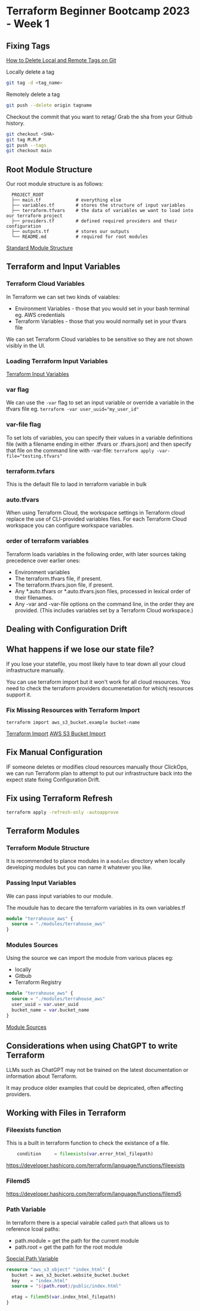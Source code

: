 # Terraform Beginner Bootcamp 2023 - Week 1

## Fixing Tags

[How to Delete Local and Remote Tags on Git](https://devconnected.com/how-to-delete-local-and-remote-tags-on-git/)

Locally delete a tag
```sh
git tag -d <tag_name>
```

Remotely delete a tag
```sh
git push --delete origin tagname
```

Checkout the commit that you want to retag/  Grab the sha from your Github history.

```sh
git checkout <SHA>
git tag M.M.P
git push --tags
git checkout main
```

## Root Module Structure

Our root module structure is as follows:

```
  PROJECT_ROOT
  ├── main.tf             # everything else
  ├── variables.tf        # stores the structure of input variables
  ├── terraform.tfvars    # the data of variables we want to load into our terraform project
  ├── providers.tf        # defined required providers and their configuration
  ├── outputs.tf          # stores our outputs
  └── README.md           # required for root modules
```
  
[Standard Module Structure](https://developer.hashicorp.com/terraform/language/modules/develop/structure)

## Terraform and Input Variables

### Terraform Cloud Variables

In Terraform we can set two kinds of vaiables:
- Environment Variables - those that you would set in your bash terminal eg. AWS credentials
- Terraform Variables - those that you would normally set in your tfvars file

We can set Terraform Cloud variables to be sensitive so they are not shown visibly in the UI.

### Loading Terraform Input Variables

[Terraform Input Variables](https://developer.hashicorp.com/terraform/language/values/variables)
### var flag
We can use the `-var` flag to set an input variable or override a variable in the tfvars file eg. `terraform -var user_uuid="my_user_id"`

### var-file flag

To set lots of variables, you can specify their values in a variable definitions file (with a filename ending in either .tfvars or .tfvars.json) and then specify that file on the command line with -var-file: `terraform apply -var-file="testing.tfvars"`

### terraform.tvfars

This is the default file to laod in terraform variable in bulk

### auto.tfvars

When using Terraform Cloud, the workspace settings in Terraform cloud replace the use of CLI-provided variables files. For each Terraform Cloud workspace you can configure workspace variables.

### order of terraform variables

Terraform loads variables in the following order, with later sources taking precedence over earlier ones:

- Environment variables
- The terraform.tfvars file, if present.
- The terraform.tfvars.json file, if present.
- Any *.auto.tfvars or *.auto.tfvars.json files, processed in lexical order of their filenames.
- Any -var and -var-file options on the command line, in the order they are provided. (This includes variables set by a Terraform Cloud workspace.)

## Dealing with Configuration Drift

## What happens if we lose our state file?

If you lose your statefile, you most likely have to tear down all your cloud infrastructure manually.

You can use terraform import but it won't work for all cloud resources.  You need to check the terraform providers documenetation for whichj resources support it.

### Fix Missing Resources with Terraform Import

`terraform import aws_s3_bucket.example bucket-name`

[Terraform Import](https://developer.hashicorp.com/terraform/cli/import)
[AWS S3 Bucket Import](https://registry.terraform.io/providers/hashicorp/aws/latest/docs/resources/s3_bucket#import)

## Fix Manual Configuration

IF someone deletes or modifies cloud resources manually thour ClickOps, we can run Terraform plan to attempt to put our infrastructure back into the expect state fixing Configuration Drift.

## Fix using Terraform Refresh

```sh
terraform apply -refresh-only -autoapprove
```

## Terraform Modules

### Terraform Module Structure

It is recommended to plance modules in a `modules` directory when locally developing modules but you can name it whatever you like.

### Passing Input Variables

We can pass input variables to our module.

The moudule has to decare the terraform variables in its own variables.tf

```tf
module "terrahouse_aws" {
  source = "./modules/terrahouse_aws"
}
```

### Modules Sources

Using the source we can import the module from various places eg:
- locally
- Gitbub
- Terraform Registry

```tf
module "terrahouse_aws" {
  source = "./modules/terrahouse_aws"
  user_uuid = var.user_uuid
  bucket_name = var.bucket_name
}
```
[Module Sources](https://developer.hashicorp.com/terraform/language/modules/sources)

## Considerations when using ChatGPT to write Terraform

LLMs such as ChatGPT may not be trained on the latest documentation or information about Terraform.

It may produce older examples that could be depricated, often affecting providers.

## Working with Files in Terraform

### Fileexists function

This is a built in terraform function to check the existance of a file.

```tf
    condition     = fileexists(var.error_html_filepath)
```
https://developer.hashicorp.com/terraform/language/functions/fileexists

### Filemd5

https://developer.hashicorp.com/terraform/language/functions/filemd5

### Path Variable

In terraform there is a special vairable called `path` that allows us to reference lcoal paths:
- path.module = get the path for the current module
- path.root = get the path for the root module

[Special Path Variable](https://developer.hashicorp.com/terraform/language/expressions/references#filesystem-and-workspace-info)

```tf
resource "aws_s3_object" "index_html" {
  bucket = aws_s3_bucket.website_bucket.bucket
  key    = "index.html"
  source = "${path.root}/public/index.html"

  etag = filemd5(var.index_html_filepath)
}
```